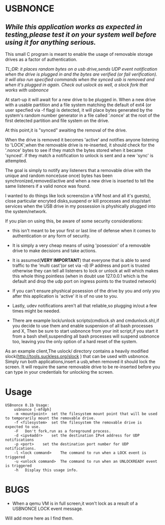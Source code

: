 # USBNONCE

## *While this application works as expected in testing,please test it on your system well before using it for anything serious.*

 This small C program is meant to enable the usage of
 removable storage drives as a factor of authentication.

 *TL;DR: it places random bytes on a usb drive,sends UDP event notification when the drive is plugged in and the bytes are verified (or fail verification).*
 *it will also run specified commands when the synced usb is removed and when it's plugged in again.*
 *Check out uslock as well, a slock fork that works with usbnonce*
 	
 At start-up it will await for a new drive to be plugged in.
 When a new drive with a usable partition and a file system matching
 the default of ext4 (or user specfied via -f flag) is detected,
	it will place bytes generated by the system's random number generator 
 in a file called '.nonce' at the root of the first detected
 partition and file system on the drive.

 At this point,it is "synced" awaiting the removal of the drive.
 
 When the drive is removed it becomes 'active' and notifies 
 anyone listening to 'LOCK',when the removable drive is re-inserted,
 it should check for the '.nonce' bytes to see if they match the bytes
 stored when it became 'synced'. if they match a notification to unlock
 is sent and a new 'sync' is attempted.

 The goal is simply to notify any listeners that a removable drive 
 with the unique and random nonce(use once) bytes has been synchronized,removed/active and
 when a new drive is inserted to tell the same listeners if a valid nonce was found.

 I wanted to do things like lock screens(on a VM host and all it's guests),
 close particular encryted disks,suspend or kill processes and stop/start services
 when the USB drive in my possession is physhically plugged into the system/network.

If you plan on using this, be aware of some security considerations:

* this isn't meant to be your first or last line of defense when it comes to
  authentication or any form of security.
		
* It is simply a very cheap means of using 'posession' of a removable drive
  to make decisions and take actions. 
* It is assumed(**VERY IMPORTANT**) that everyone that is able to send traffic to the 
  'multi cast'(or set via -d) IP address and port is trusted otherwise they can tell all listeners
  to lock or unlock at will which makes this whole thing pointless 
  (when in doubt use 127.0.0.1 which is the default and drop the udp port on ingress points to the trusted network)
		
* If you can't ensure physhical posession of the drive by you and only you after this application is 'active'
  it is of no use to you.
		
* Lastly, udev notifications aren't all that reliable,so plugging in/out a few times might be needed.

* There are example lock/unlock scripts(cmdlock.sh and cmdunlock.sh),if you decide to use them and enable suspension of all bash processes and X,
  Then be sure to start usbnonce from your init script,if you start it from a bash shell,suspending all bash processes will suspend usbnonce too,
  leaving you the only option of a hard reset of the system. 
  
As an example client,The uslock/ directory contains a heavily modified slock(http://tools.suckless.org/slock ) that can be used with usbnonce.
Simply run both applications,insert a usb,when removed it should lock the screen. It will require the same removable 
drive to be re-inserted before you can type in your credentials for unlocking the screen. 

# Usage


```		
USBnonce 0.1b Usage:
	usbnonce [-mfdph]
	-m <mountpoint>	 set the filesystem mount point that will be used to temporarily mount the removable drive.
	-f <filesystem>	 set the filesystem the removable drive is expected to use.
	-F 	 Don't fork,run as a foreground process.
	-d <ipv4addr>	 set the destination IPv4 address for UDP notifications
	-p <port>	 set the destination port number for UDP notifications.
	-l <lock command>	 The command to run when a LOCK event is triggered
	-u <unlock command>	 The command to run when an UNLOCKREADY event is triggered
	-h 	 Display this usage info.

```

# BUGS


* When  a qemu VM is in full screen,it won't lock as a result of a USBNONCE LOCK event message.

Will add more here as I find them.
